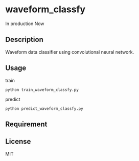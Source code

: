 # waveform_classfy
In production Now

## Description
Waveform data classifier using convolutional neural network.

## Usage
train
~~~
python train_waveform_classfy.py
~~~

predict
~~~
python predict_waveform_classfy.py
~~~

## Requirement

## License
MIT
